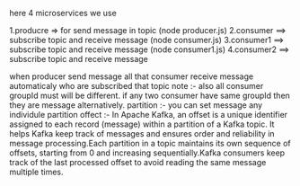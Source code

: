 here 4 microservices we use

1.producre => for send message in topic (node producer.js)
2.consumer ==>  subscribe topic and receive message (node consumer.js)
3.consumer1 ==> subscribe topic and receive message (node consumer1.js) 
4.consumer2 ==> subscribe topic and receive message


when producer send message all that consumer receive message automaticaly who are subscribed that topic
note :- also all consumer groupId must will be different.
        if any two consumer have same groupId then they are message alternatively.
partition :- you can set message any individule partition
offect :- In Apache Kafka, an offset is a unique identifier assigned to each record (message) within a partition of a Kafka topic. It helps Kafka keep track of messages and ensures order and reliability in message processing.Each partition in a topic maintains its own sequence of offsets, starting from 0 and increasing sequentially.Kafka consumers keep track of the last processed offset to avoid reading the same message multiple times.





